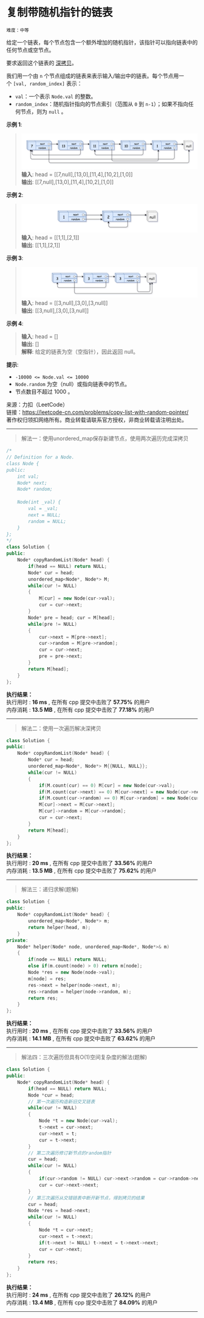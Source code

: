 # 复制带随机指针的链表 #  
`难度：中等` 

给定一个链表，每个节点包含一个额外增加的随机指针，该指针可以指向链表中的任何节点或空节点。  

要求返回这个链表的 [深拷贝](https://baike.baidu.com/item/%E6%B7%B1%E6%8B%B7%E8%B4%9D/22785317?fr=aladdin)。  

我们用一个由 `n` 个节点组成的链表来表示输入/输出中的链表。每个节点用一个 `[val, random_index]` 表示：  
- `val`：一个表示 `Node.val` 的整数。  
- `random_index`：随机指针指向的节点索引（范围从 `0` 到 `n-1`）；如果不指向任何节点，则为 `null` 。  

**示例 1**:  
>!["示例 1"](../pic/e1.png "示例 1")
>**输入**: head = [[7,null],[13,0],[11,4],[10,2],[1,0]]  
>**输出**: [[7,null],[13,0],[11,4],[10,2],[1,0]]  

**示例 2**:  
>!["示例 2"](../pic/e2.png "示例 2")
>**输入**: head = [[1,1],[2,1]]  
>**输出**: [[1,1],[2,1]]  

**示例 3**:  
>!["示例 3"](../pic/e3.png "示例 3")
>**输入**: head = [[3,null],[3,0],[3,null]]  
>**输出**: [[3,null],[3,0],[3,null]]  

**示例 4**:  
>**输入**: head = []  
>**输出**: []  
>**解释**: 给定的链表为空（空指针），因此返回 null。  

**提示**:  
- `-10000 <= Node.val <= 10000`
- `Node.random` 为空（null）或指向链表中的节点。
- 节点数目不超过 1000 。

来源：力扣（LeetCode）  
链接：https://leetcode-cn.com/problems/copy-list-with-random-pointer/  
著作权归领扣网络所有。商业转载请联系官方授权，非商业转载请注明出处。  

---  
>解法一：使用unordered_map保存新建节点，使用两次遍历完成深拷贝  

```C++  
/*
// Definition for a Node.
class Node {
public:
    int val;
    Node* next;
    Node* random;
    
    Node(int _val) {
        val = _val;
        next = NULL;
        random = NULL;
    }
};
*/
class Solution {
public:
    Node* copyRandomList(Node* head) {
        if(head == NULL) return NULL;
        Node* cur = head;
        unordered_map<Node*, Node*> M;
        while(cur != NULL)
        {
            M[cur] = new Node(cur->val);
            cur = cur->next;
        }
        Node* pre = head; cur = M[head];
        while(pre != NULL)
        {
            cur->next = M[pre->next];
            cur->random = M[pre->random];
            cur = cur->next;
            pre = pre->next;
        }
        return M[head];
    }
};
```  

**执行结果：**  
执行用时 : **16 ms** , 在所有 cpp 提交中击败了 **57.75%** 的用户  
内存消耗 : **13.5 MB** , 在所有 cpp 提交中击败了 **77.18%** 的用户  

---  
>解法二：使用一次遍历解决深拷贝  

```C++  
class Solution {
public:
    Node* copyRandomList(Node* head) {
        Node* cur = head;
        unordered_map<Node*, Node*> M{{NULL, NULL}};
        while(cur != NULL)
        {
            if(M.count(cur) == 0) M[cur] = new Node(cur->val);
            if(M.count(cur->next) == 0) M[cur->next] = new Node(cur->next->val);
            if(M.count(cur->random) == 0) M[cur->random] = new Node(cur->random->val);
            M[cur]->next = M[cur->next];
            M[cur]->random = M[cur->random];
            cur = cur->next;
        }
        return M[head];
    }
};
```  

**执行结果：**  
执行用时 : **20 ms** , 在所有 cpp 提交中击败了 **33.56%** 的用户  
内存消耗 : **13.5 MB** , 在所有 cpp 提交中击败了 **75.62%** 的用户  

---  
>解法三：递归求解(题解)  

```C++  
class Solution {
public:
    Node* copyRandomList(Node* head) {
        unordered_map<Node*, Node*> m;
        return helper(head, m);
    }
private:
    Node* helper(Node* node, unordered_map<Node*, Node*>& m)
    {
        if(node == NULL) return NULL;
        else if(m.count(node) > 0) return m[node];
        Node *res = new Node(node->val);
        m[node] = res;
        res->next = helper(node->next, m);
        res->random = helper(node->random, m);
        return res;
    }
};
```  

**执行结果：**  
执行用时 : **20 ms** , 在所有 cpp 提交中击败了 **33.56%** 的用户  
内存消耗 : **14.1 MB** , 在所有 cpp 提交中击败了 **63.62%** 的用户  

---  
>解法四：三次遍历但具有O(1)空间复杂度的解法(题解)  

```C++  
class Solution {
public:
    Node* copyRandomList(Node* head) {
        if(head == NULL) return NULL;
        Node *cur = head;
        // 第一次遍历构造新旧交叉链表
        while(cur != NULL)
        {
            Node *t = new Node(cur->val);
            t->next = cur->next;
            cur->next = t;
            cur = t->next;
        }
        // 第二次遍历修订新节点的random指针
        cur = head;
        while(cur != NULL)
        {
            if(cur->random != NULL) cur->next->random = cur->random->next;
            cur = cur->next->next;
        }
        // 第三次遍历从交错链表中断开新节点，得到拷贝的结果
        cur = head;
        Node *res = head->next;
        while(cur != NULL)
        {
            Node *t = cur->next;
            cur->next = t->next;
            if(t->next != NULL) t->next = t->next->next;
            cur = cur->next;
        }
        return res;
    }
};
```  

**执行结果：**  
执行用时 : **24 ms** , 在所有 cpp 提交中击败了 **26.12%** 的用户  
内存消耗 : **13.4 MB** , 在所有 cpp 提交中击败了 **84.09%** 的用户  

---  